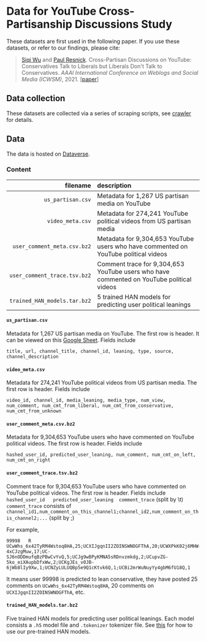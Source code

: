 # Data for YouTube Cross-Partisanship Discussions Study

These datasets are first used in the following paper.
If you use these datasets, or refer to our findings, please cite:
> [Siqi Wu](https://avalanchesiqi.github.io/) and [Paul Resnick](https://www.si.umich.edu/people/paul-resnick). Cross-Partisan Discussions on YouTube: Conservatives Talk to Liberals but Liberals Don't Talk to Conservatives. *AAAI International Conference on Weblogs and Social Media (ICWSM)*, 2021. \[[paper](https://avalanchesiqi.github.io/files/icwsm2021crosstalk.pdf)\]

## Data collection
These datasets are collected via a series of scraping scripts, see [crawler](/crawler) for details.

## Data
The data is hosted on [Dataverse](https://dataverse.harvard.edu/dataset.xhtml?persistentId=doi:10.7910/DVN/KF5JC5).

### Content
| filename | description |
| ---: | :--- |
| `us_partisan.csv` | Metadata for 1,267 US partisan media on YouTube |
| `video_meta.csv` | Metadata for 274,241 YouTube political videos from US partisan media |
| `user_comment_meta.csv.bz2` | Metadata for 9,304,653 YouTube users who have commented on YouTube political videos |
| `user_comment_trace.tsv.bz2` | Comment trace for 9,304,653 YouTube users who have commented on YouTube political videos |
| `trained_HAN_models.tar.bz2` | 5 trained HAN models for predicting user political leanings |

#### `us_partisan.csv`
Metadata for 1,267 US partisan media on YouTube.
The first row is header.
It can be viewed on this [Google Sheet](https://docs.google.com/spreadsheets/d/1Hl-1-ryJEM9QLHAeBztMtq_dIEvm5dad0eZ4mAP8Y4s/edit?usp=sharing).
Fields include 
```csv
title, url, channel_title, channel_id, leaning, type, source, channel_description
```

#### `video_meta.csv`
Metadata for 274,241 YouTube political videos from US partisan media.
The first row is header.
Fields include 
```csv
video_id, channel_id, media_leaning, media_type, num_view, num_comment, num_cmt_from_liberal, num_cmt_from_conservative, num_cmt_from_unknown
```

#### `user_comment_meta.csv.bz2`
Metadata for 9,304,653 YouTube users who have commented on YouTube political videos. 
The first row is header. 
Fields include 
```csv
hashed_user_id, predicted_user_leaning, num_comment, num_cmt_on_left, num_cmt_on_right
```

#### `user_comment_trace.tsv.bz2`
Comment trace for 9,304,653 YouTube users who have commented on YouTube political videos.
The first row is header.
Fields include `hashed_user_id   predicted_user_leaning  comment_trace` (split by \t)
`comment_trace` consists of 
`channel_id1,num_comment_on_this_channel1;channel_id2,num_comment_on_this_channel2;...` (split by ;)

For example, 
```tsv
99998   R       UCwWhs_6x42TyRM4Wstoq8HA,25;UCXIJgqnII2ZOINSWNOGFThA,20;UCWXPkK02j6MHW-4xCJzgMuw,17;UC-SJ6nODDmufqBzPBwCvYvQ,5;UCJg9wBPyKMNA5sRDnvzmkdg,2;UCupvZG-5ko_eiXAupbDfxWw,2;UCKgJEs_v0JB-6jWb8lIy9Xw,1;UCNZyLULUQBp5e9Q1cKtvk6Q,1;UCBi2mrWuNuyYy4gbM6fU18Q,1
```
It means user 99998 is predicted to lean conservative, they have posted 25 comments on `UCwWhs_6x42TyRM4Wstoq8HA`, 20 comments on `UCXIJgqnII2ZOINSWNOGFThA`, etc.

#### `trained_HAN_models.tar.bz2`
Five trained HAN models for predicting user political leanings.
Each model consists a `.h5` model file and `.tokenizer` tokenizer file.
See [this](/hnatt/README.md) for how to use our pre-trained HAN models.
